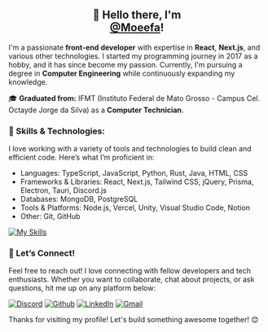 <h2 align="center">👋 Hello there, I'm<br/>
<a href="https://github.com/Moeefa">@Moeefa</a>!</h2>

I'm a passionate **front-end developer** with expertise in **React**, **Next.js**, and various other technologies. I started my programming journey in 2017 as a hobby, and it has since become my passion. Currently, I'm pursuing a degree in **Computer Engineering** while continuously expanding my knowledge.

🎓 **Graduated from:** IFMT (Instituto Federal de Mato Grosso - Campus Cel. Octayde Jorge da Silva) as a **Computer Technician**.

### 🌟 Skills & Technologies: 
I love working with a variety of tools and technologies to build clean and efficient code. Here’s what I’m proficient in:

- Languages: TypeScript, JavaScript, Python, Rust, Java, HTML, CSS
- Frameworks & Libraries: React, Next.js, Tailwind CSS, jQuery, Prisma, Electron, Tauri, Discord.js
- Databases: MongoDB, PostgreSQL
- Tools & Platforms: Node.js, Vercel, Unity, Visual Studio Code, Notion
- Other: Git, GitHub

[![My Skills](https://skillicons.dev/icons?i=ts,js,py,rust,java,html,css,react,nextjs,tailwind,jquery,prisma,electron,tauri,discordjs,mongodb,postgres,nodejs,vercel,unity,vscode,notion,git,github&theme=light)](https://github.com/Moeefa)

### 💬 Let’s Connect!
Feel free to reach out! I love connecting with fellow developers and tech enthusiasts. Whether you want to collaborate, chat about projects, or ask questions, hit me up on any platform below:

[![Discord](https://skillicons.dev/icons?i=discord&theme=light)](https://discord.com/channels/@me/482224256730791967)
[![Github](https://skillicons.dev/icons?i=github&theme=light)](https://github.com/Moeefa)
[![LinkedIn](https://skillicons.dev/icons?i=linkedin&theme=light)](https://www.linkedin.com/in/xinaider/)
[![Gmail](https://skillicons.dev/icons?i=gmail&theme=light)](mailto:moeefa@protonmail.com)

Thanks for visiting my profile! Let's build something awesome together! 😊
